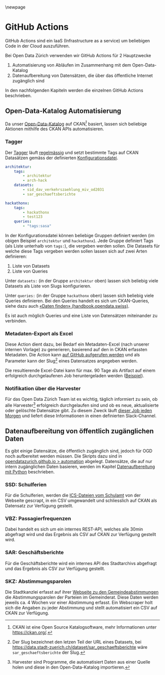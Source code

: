 \newpage

GitHub Actions
==============

GitHub Actions sind ein IaaS (Infrastructure as a service) um beliebigen Code in der Cloud auszuführen.

Bei Open Data Zürich verwenden wir GitHub Actions für 2 Hauptzwecke

1. Automatisierung von Abläufen im Zusammenhang mit dem Open-Data-Katalog
2. Datenaufbereitung von Datensätzen, die über das öffentliche Internet zugänglich sind

In den nachfolgenden Kapiteln werden die einzelnen GitHub Actions beschrieben.

## Open-Data-Katalog Automatisierung

Da unser [Open-Data-Katalog](https://data.stadt-zuerich.ch/) auf CKAN[^ckan] basiert, lassen sich beliebige Aktionen mithilfe des CKAN APIs automatisieren.

### Tagger

Der [Tagger](https://github.com/opendatazurich/opendatazurich.github.io/tree/master/automation/tagger) läuft [regelmässig](https://github.com/opendatazurich/opendatazurich.github.io/actions/workflows/tagger.yml) und setzt bestimmte Tags auf CKAN Datasätzen gemäss der definierten [Konfigurationsdatei](https://github.com/opendatazurich/opendatazurich.github.io/blob/master/automation/tagger/config.yml).

```yaml
architektur:
    tags:
        - architektur
        - arch-hack
    datasets:
        - sid_dav_verkehrszaehlung_miv_od2031
        - sar_geschaeftsberichte

hackathonx:
    tags:
        - hackathonx
        - test123
    queries:
        - "tags:sasa"
```

In der Konfigurationsdatei können beliebige Gruppen definiert werden (im obigen Beispiel `architektur` und `hackathonx`).
Jede Gruppe definiert Tags (als Liste unterhalb von `tags:`), die vergeben werden sollen.
Die Datasets für welche diese Tags vergeben werden sollen lassen sich auf zwei Arten definieren:

1. Liste von Datasets
1. Liste von Queries

Unter `datasets:` (in der Gruppe `architektur` oben) lassen sich beliebig viele Datasets als Liste von Slugs konfigurieren.

Unter `queries:` (in der Gruppe `hackathonx` oben) lassen sich beliebig viele Queries definieren.
Bei den Queries handelt es sich um CKAN-Queries, siehe dazu auch [«Daten finden» (handbook.opendata.swiss)](https://handbook.opendata.swiss/de/content/nutzen/daten-suchen.html).

Es ist auch möglich Queries und eine Liste von Datensätzen miteinander zu verbinden.

### Metadaten-Export als Excel

Diese Action dient dazu, bei Bedarf ein Metadaten-Excel (nach unserer internen Vorlage) zu generieren, basierend auf den in CKAN erfassten Metadaten.
Die Action kann [auf GitHub aufgerufen werden](https://github.com/opendatazurich/opendatazurich.github.io/actions/workflows/export.yml) und als Parameter kann der Slug[^slug] eines Datensatzes angegeben werden.

Die resultierende Excel-Datei kann für max. 90 Tage als Artifact auf einem erfolgreich durchgelaufenen Job heruntergeladen werden ([Beispiel](https://github.com/opendatazurich/opendatazurich.github.io/actions/runs/748390438)).

### Notifikation über die Harvester

Für das Open Data Zürich Team ist es wichtig, täglich informiert zu sein, ob alle Harvester[^harvester] erfolgreich durchgelaufen sind und ob es neue, aktualisierte oder gelöschte Datensätze gibt.
Zu diesem Zweck läuft [dieser Job jeden Morgen](https://github.com/opendatazurich/opendatazurich.github.io/actions/workflows/notify_datasets.yml) und liefert diese Informationen in einen definierten Slack-Channel.

## Datenaufbereitung von öffentlich zugänglichen Daten

Es gibt einige Datensätze, die öffentlich zugänglich sind, jedoch für OGD noch aufbereitet werden müssen. Die Skripts dazu sind in [opendatazurich.github.io > automation]( https://github.com/opendatazurich/opendatazurich.github.io/tree/master/automation) abgelegt. Datensätze, die auf nur intern zugänglichen Daten basieren, werden im Kapitel [Datenaufbereitung mit Python](/docs/ogd_processing.md) beschrieben.

### SSD: Schulferien

Für die Schulferien, werden die [ICS-Dateien vom Schulamt](https://www.stadt-zuerich.ch/ssd/de/index/volksschule/schulferien.html) von der Webseite gescrapt, in ein CSV umgewandelt und schliesslich auf CKAN als Datensatz zur Verfügung gestellt.

### VBZ: Passagierfrequenzen

Dabei handelt es sich um ein internes REST-API, welches alle 30min abgefragt wird und das Ergebnis als CSV auf CKAN zur Verfügung gestellt wird.

### SAR: Geschäftsberichte

Für die Geschäftsberichte wird ein internes API des Stadtarchivs abgefragt und das Ergebnis als CSV zur Verfügung gestellt.

### SKZ: Abstimmungsparolen

Die Stadtkanzlei erfasst auf ihrer [Webseite zu den Gemeindeabstimmungen](https://www.stadt-zuerich.ch/portal/de/index/politik_u_recht/abstimmungen_u_wahlen.html) die Abstimmungsparolen der Parteien im Gemeinderat.
Diese Daten werden jeweils ca. 4 Wochen vor einer Abstimmung erfasst.
Ein Webscraper holt sich die Angaben zu jeder Abstimmung und stellt automatisiert ein CSV auf CKAN zur Verfügung.

[^ckan]: CKAN ist eine Open Source Katalogsoftware, mehr Informationen unter https://ckan.org/.
[^slug]: Der Slug bezeichnet den letzen Teil der URL eines Datasets, bei https://data.stadt-zuerich.ch/dataset/sar_geschaeftsberichte wäre `sar_geschaeftsberichte` der Slug.
[^harvester]: Harvester sind Programme, die automatisiert Daten aus einer Quelle holen und diese in den Open-Data-Katalog importieren.
